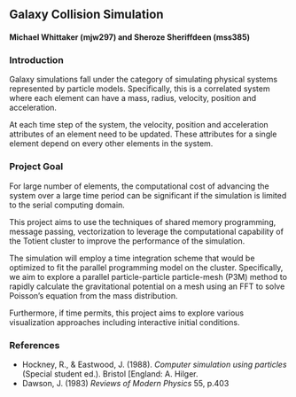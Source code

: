 ## Galaxy Collision Simulation
#### Michael Whittaker (mjw297) and Sheroze Sheriffdeen (mss385)

### Introduction 

Galaxy simulations fall under the category of simulating physical systems represented by particle models. Specifically, this is a correlated system where each element can have a mass, radius, velocity, position and acceleration. 

At each time step of the system, the velocity, position and acceleration attributes of an element need to be updated. These attributes for a single element depend on every other elements in the system. 


### Project Goal

For large number of elements, the computational cost of advancing the system over a large time period can be significant if the simulation is limited to the serial computing domain. 

This project aims to use the techniques of shared memory programming, message passing, vectorization to leverage the computational capability of the Totient cluster to improve the performance of the simulation. 

The simulation will employ a time integration scheme that would be optimized to fit the parallel programming model on the cluster. Specifically, we aim to explore a parallel particle-particle particle-mesh (P3M) method to rapidly calculate the gravitational potential on a mesh using an FFT to solve Poisson’s equation from the mass distribution.

Furthermore, if time permits, this project aims to explore various visualization approaches including interactive 
initial conditions.

### References
 - Hockney, R., & Eastwood, J. (1988). _Computer simulation using particles_ (Special student ed.). Bristol [England: A. Hilger.
 - Dawson, J. (1983) _Reviews of Modern Physics_ 55, p.403
